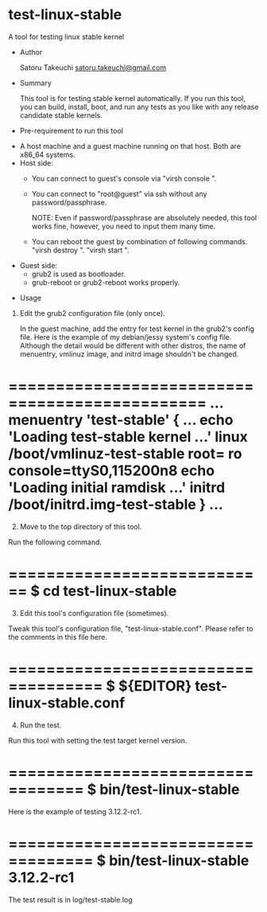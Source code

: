 test-linux-stable
=================

A tool for testing linux stable kernel

* Author

  Satoru Takeuchi <satoru.takeuchi@gmail.com>

* Summary

  This tool is for testing stable kernel automatically. If you run
  this tool, you can build, install, boot, and run any tests as you
  like with any release candidate stable kernels.

* Pre-requirement to run this tool

 - A host machine and a guest machine running on that host.
   Both are x86_64 systems.
 - Host side:
   - You can connect to guest's console via
     "virsh console <guest name>".
   - You can connect to "root@guest" via ssh without any
     password/passphrase.

       NOTE:
       Even if password/passphrase are absolutely needed,
       this tool works fine, however, you need to input
       them many time.
   - You can reboot the guest by combination of following
     commands.
     "virsh destroy <guest name>".
     "virsh start <guest name>".
 - Guest side:
   - grub2 is used as bootloader.
   - grub-reboot or grub2-reboot works properly.

* Usage

1. Edit the grub2 configuration file (only once).

   In the guest machine, add the entry for test kernel in the
   grub2's config file. Here is the example of my debian/jessy
   system's config file. Although the detail would be different
   with other distros, the name of menuentry, vmlinuz image,
   and initrd image shouldn't be changed.

===============================================
...
menuentry 'test-stable' {
        ...
        echo    'Loading test-stable kernel ...'
        linux   /boot/vmlinuz-test-stable root=<root device> ro console=ttyS0,115200n8
        echo    'Loading initial ramdisk ...'
        initrd  /boot/initrd.img-test-stable
}
...
===============================================

2. Move to the top directory of this tool.

  Run the following command.

============================
$ cd test-linux-stable
============================

3. Edit this tool's configuration file (sometimes).

  Tweak this tool's configuration file, "test-linux-stable.conf".
  Please refer to the comments in this file here.

====================================
$ ${EDITOR} test-linux-stable.conf
====================================

4. Run the test.

  Run this tool with setting the test target kernel version.

==================================
$ bin/test-linux-stable <version>
==================================

  Here is the example of testing 3.12.2-rc1.

===================================
$ bin/test-linux-stable 3.12.2-rc1
===================================

  The test result is in log/test-stable.log
